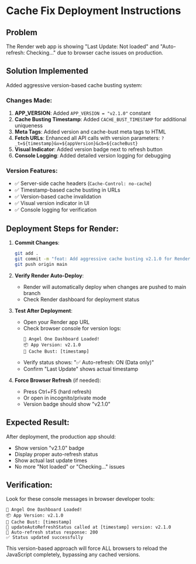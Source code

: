 # Cache Fix Deployment Instructions

## Problem
The Render web app is showing "Last Update: Not loaded" and "Auto-refresh: Checking..." due to browser cache issues on production.

## Solution Implemented
Added aggressive version-based cache busting system:

### Changes Made:
1. **APP_VERSION**: Added `APP_VERSION = "v2.1.0"` constant
2. **Cache Busting Timestamp**: Added `CACHE_BUST_TIMESTAMP` for additional uniqueness
3. **Meta Tags**: Added version and cache-bust meta tags to HTML
4. **Fetch URLs**: Enhanced all API calls with version parameters: `?_t=${timestamp}&v=${appVersion}&cb=${cacheBust}`
5. **Visual Indicator**: Added version badge next to refresh button
6. **Console Logging**: Added detailed version logging for debugging

### Version Features:
- ✅ Server-side cache headers (`Cache-Control: no-cache`)
- ✅ Timestamp-based cache busting in URLs
- ✅ Version-based cache invalidation
- ✅ Visual version indicator in UI
- ✅ Console logging for verification

## Deployment Steps for Render:

1. **Commit Changes**:
   ```bash
   git add .
   git commit -m "feat: Add aggressive cache busting v2.1.0 for Render production"
   git push origin main
   ```

2. **Verify Render Auto-Deploy**:
   - Render will automatically deploy when changes are pushed to main branch
   - Check Render dashboard for deployment status

3. **Test After Deployment**:
   - Open your Render app URL
   - Check browser console for version logs:
     ```
     🚀 Angel One Dashboard Loaded!
     📦 App Version: v2.1.0
     🔄 Cache Bust: [timestamp]
     ```
   - Verify status shows: "✅ Auto-refresh: ON (Data only)"
   - Confirm "Last Update" shows actual timestamp

4. **Force Browser Refresh** (if needed):
   - Press Ctrl+F5 (hard refresh)
   - Or open in incognito/private mode
   - Version badge should show "v2.1.0"

## Expected Result:
After deployment, the production app should:
- Show version "v2.1.0" badge
- Display proper auto-refresh status
- Show actual last update times
- No more "Not loaded" or "Checking..." issues

## Verification:
Look for these console messages in browser developer tools:
```
🚀 Angel One Dashboard Loaded!
📦 App Version: v2.1.0
🔄 Cache Bust: [timestamp]
🔄 updateAutoRefreshStatus called at [timestamp] version: v2.1.0
📡 Auto-refresh status response: 200
✅ Status updated successfully
```

This version-based approach will force ALL browsers to reload the JavaScript completely, bypassing any cached versions.